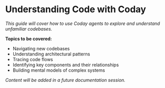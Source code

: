 # Understanding Code with Coday

*This guide will cover how to use Coday agents to explore and understand unfamiliar codebases.*

**Topics to be covered:**
- Navigating new codebases
- Understanding architectural patterns
- Tracing code flows
- Identifying key components and their relationships
- Building mental models of complex systems

*Content will be added in a future documentation session.*
